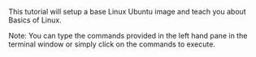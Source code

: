 This tutorial will setup a base Linux Ubuntu image and teach you about Basics of Linux.

Note: You can type the commands provided in the left hand pane in the terminal window or simply click on the commands to execute.